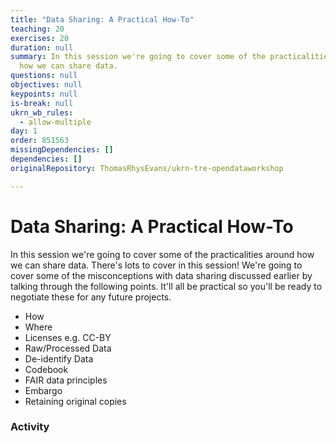 ```yaml
---
title: "Data Sharing: A Practical How-To"
teaching: 20
exercises: 20
duration: null
summary: In this session we're going to cover some of the practicalities around
  how we can share data.
questions: null
objectives: null
keypoints: null
is-break: null
ukrn_wb_rules:
  - allow-multiple
day: 1
order: 851563
missingDependencies: []
dependencies: []
originalRepository: ThomasRhysEvans/ukrn-tre-opendataworkshop

---
```

# Data Sharing: A Practical How-To

In this session we're going to cover some of the practicalities around how we can share data. There's lots to cover in this session! We're going to cover some of the misconceptions with data sharing discussed earlier by talking through the following points. It'll all be practical so you'll be ready to negotiate these for any future projects.

- How
- Where
- Licenses e.g. CC-BY
- Raw/Processed Data
- De-identify Data
- Codebook
- FAIR data principles
- Embargo
- Retaining original copies

### Activity

